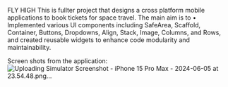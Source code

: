 FLY HIGH
This is fullter project that designs a cross platform mobile applications to book tickets for space travel. The main aim is to 
•	Implemented various UI components including SafeArea, Scaffold, Container, Buttons, Dropdowns, Align, Stack, Image, Columns, and Rows, and created reusable widgets to enhance code modularity and maintainability.

Screen shots from the application: 
![Uploading Simulator Screenshot - iPhone 15 Pro Max - 2024-06-05 at 23.54.48.png…]()
